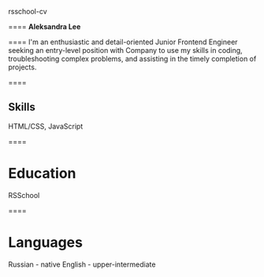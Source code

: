 rsschool-cv

====
**Aleksandra Lee**


====
I'm an enthusiastic and detail-oriented Junior Frontend Engineer seeking an entry-level position with Company to use my skills in coding, troubleshooting complex problems, and assisting in the timely completion of projects.


====
## Skills
HTML/CSS, JavaScript


====
# Education
RSSchool


====
# Languages
Russian - native
English - upper-intermediate